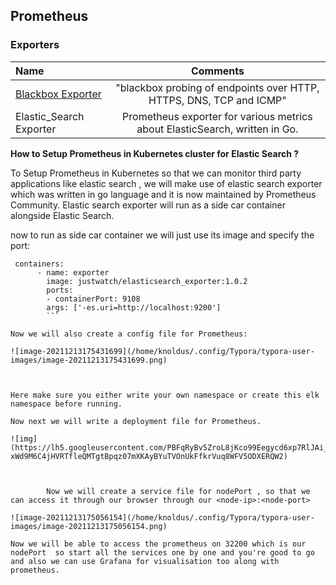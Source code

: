 ## Prometheus

### Exporters

Name | Comments
:------|:------:
[Blackbox Exporter](https://github.com/prometheus/blackbox_exporter) |  "blackbox probing of endpoints over HTTP, HTTPS, DNS, TCP and ICMP"
Elastic_Search Exporter | Prometheus exporter for various metrics about ElasticSearch, written in Go. 

**How to Setup Prometheus in Kubernetes cluster for Elastic Search ?**

To Setup Prometheus in Kubernetes so that we can monitor third party applications like elastic search , we will make use of elastic search exporter which was written in go language and it is now maintained by Prometheus Community. Elastic search exporter will run as a side car container alongside Elastic Search.

now to run as side car container we will just use its image and specify the port:

```
 containers:
      - name: exporter
        image: justwatch/elasticsearch_exporter:1.0.2
        ports:
        - containerPort: 9108
        args: ['-es.uri=http://localhost:9200']
        ```

Now we will also create a config file for Prometheus:

![image-20211213175431699](/home/knoldus/.config/Typora/typora-user-images/image-20211213175431699.png)



Here make sure you either write your own namespace or create this elk namespace before running.

Now next we will write a deployment file for Prometheus.

![img](https://lh5.googleusercontent.com/PBFqRyBv5ZroL8jKco99Eegycd6xp7RlJAi_e03FHXN4nMmmXPnqXfe2mchZbK8uhxxtZtcDbq-xWd9M6C4jHVRTfleQMTgtBpqz07mXKAyBYuTVOnUkFfkrVuq8WFV5ODXERQW2)


​        
​        Now we will create a service file for nodePort , so that we can access it through our browser through our <node-ip>:<node-port>  

![image-20211213175056154](/home/knoldus/.config/Typora/typora-user-images/image-20211213175056154.png)

Now we will be able to access the prometheus on 32200 which is our nodePort  so start all the services one by one and you're good to go and also we can use Grafana for visualisation too along with prometheus.

